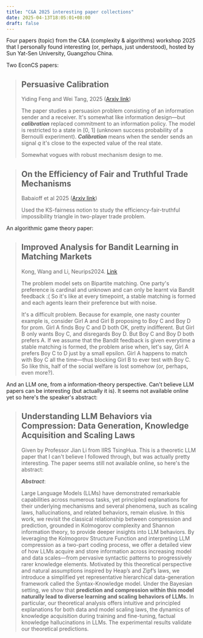 ```yaml
---
title: "C&A 2025 interesting paper collections"
date: 2025-04-13T18:05:01+08:00
draft: false
---
```


Four papers (topic) from the C&A (complexity & algorithms) workshop 2025 that I personally found interesting (or, perhaps, just understood), hosted by Sun Yat-Sen University, Guangzhou China.

Two EconCS papers:

> ## Persuasive Calibration 
>
> Yiding Feng and Wei Tang, 2025 ([Arxiv link](https://arxiv.org/abs/2504.03211))
>
> The paper studies a persuasion problem consisting of an information sender and a receiver. It's somewhat like information design—but ***calibration*** replaced commitment to an information policy. The model is restricted to a state in [0, 1] (unknown success probability of a Bernoulli experiment). ***Calibration*** means when the sender sends an signal $q$ it's close to the expected value of the real state.
>
> Somewhat vogues with robust mechanism design to me.

> ## On the Efficiency of Fair and Truthful Trade Mechanisms
>
> Babaioff et al 2025 ([Arxiv link](https://arxiv.org/abs/2502.19050))
>
> Used the KS-fairness notion to study the efficiency-fair-truthful impossibility triangle in two-player trade problem.

An algorithmic game theory paper:

> ## Improved Analysis for Bandit Learning in Matching Markets
>
> Kong, Wang and Li, Neurips2024. [Link](https://proceedings.neurips.cc/paper_files/paper/2024/file/a730abbcd6cf4a371ca9545db5922442-Paper-Conference.pdf)
>
> The problem model sets on Bipartite matching. One party's preference is cardinal and unknown and can only be learnt via Bandit feedback :( So it's like at every timepoint, a stable matching is formed and each agents learn their preference but with noise.
>
> It's a difficult problem. Because for example, one nasty counter example is, consider Girl A and Girl B proposing to Boy C and Boy D for prom. Girl A finds Boy C and D both OK, pretty indifferent. But Girl B only wants Boy C, and disregards Boy D. But Boy C and Boy D both prefers A. If we assume that the Bandit feedback is given everytime a stable matching is formed, the problem arise when, let's say, Girl A prefers Boy C to D just by a small epsilon. Girl A happens to match with Boy C all the time—thus blocking Girl B to ever test with Boy C. So like this, half of the social welfare is lost somehow (or, perhaps, even more?).

And an LLM one, from a information-theory perspective. Can't believe LLM papers can be interesting (but actually it is). It seems not available online yet so here's the speaker's abstract:

> ## Understanding LLM Behaviors via Compression: Data Generation, Knowledge Acquisition and Scaling Laws
>
> Given by Professor Jian Li from IIRS TsingHua. This is a theoretic LLM paper that I can't believe I followed through, but was actually pretty interesting. The paper seems still not available online, so here's the abstract:
>
>  ***Abstract***:
>
>  Large Language Models (LLMs) have demonstrated remarkable capabilities across numerous tasks, yet principled explanations for their underlying mechanisms and several phenomena, such as scaling laws, hallucinations, and related behaviors, remain elusive. In this work, we revisit the classical relationship between compression and prediction, grounded in Kolmogorov complexity and Shannon information theory, to provide deeper insights into LLM behaviors. By leveraging the Kolmogorov Structure Function and interpreting LLM compression as a two-part coding process, we offer a detailed view of how LLMs acquire and store information across increasing model and data scales—from pervasive syntactic patterns to progressively rarer knowledge elements. Motivated by this theoretical perspective and natural assumptions inspired by Heap’s and Zipf’s laws, we introduce a simplified yet representative hierarchical data-generation framework called the Syntax-Knowledge model. Under the Bayesian setting, we show that **prediction and compression within this model naturally lead to diverse learning and scaling behaviors of LLMs.** In particular, our theoretical analysis offers intuitive and principled explanations for both data and model scaling laws, the dynamics of knowledge acquisition during training and fine-tuning, factual knowledge hallucinations in LLMs. The experimental results validate our theoretical predictions.
